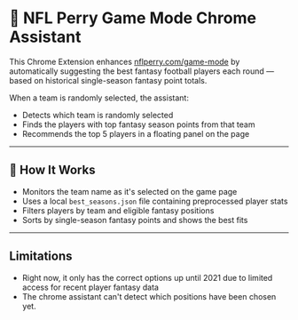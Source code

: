 # 🏈 NFL Perry Game Mode Chrome Assistant

This Chrome Extension enhances [nflperry.com/game-mode](https://nflperry.com/game-mode) by automatically suggesting the best fantasy football players each round — based on historical single-season fantasy point totals.

When a team is randomly selected, the assistant:
- Detects which team is randomly selected
- Finds the players with top fantasy season points from that team
- Recommends the top 5 players in a floating panel on the page

---

## 🔧 How It Works

- Monitors the team name as it's selected on the game page
- Uses a local `best_seasons.json` file containing preprocessed player stats
- Filters players by team and eligible fantasy positions
- Sorts by single-season fantasy points and shows the best fits

---

 ## Limitations
 
 - Right now, it only has the correct options up until 2021 due to limited access for recent player fantasy data
 - The chrome assistant can't detect which positions have been chosen yet.
